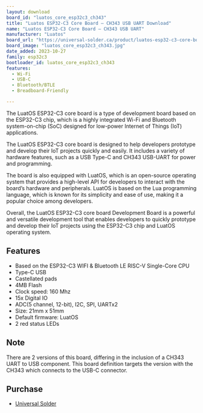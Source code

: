 ```yaml
---
layout: download
board_id: "luatos_core_esp32c3_ch343"
title: "Luatos ESP32-C3 Core Board – CH343 USB UART Download"
name: "Luatos ESP32-C3 Core Board – CH343 USB UART"
manufacturer: "Luatos"
board_url: "https://universal-solder.ca/product/luatos-esp32-c3-core-board-ch343-4mb/"
board_image: "luatos_core_esp32c3_ch343.jpg"
date_added: 2023-10-27
family: esp32c3
bootloader_id: luatos_core_esp32c3_ch343
features:
  - Wi-Fi
  - USB-C
  - Bluetooth/BTLE
  - Breadboard-Friendly

---
```


The LuatOS ESP32-C3 core board is a type of development board based on the ESP32-C3 chip, which is a highly integrated Wi-Fi and Bluetooth system-on-chip (SoC) designed for low-power Internet of Things (IoT) applications.

The LuatOS ESP32-C3 core board is designed to help developers prototype and develop their IoT projects quickly and easily. It includes a variety of hardware features, such as a USB Type-C and CH343 USB-UART for power and programming.

The board is also equipped with LuatOS, which is an open-source operating system that provides a high-level API for developers to interact with the board’s hardware and peripherals. LuatOS is based on the Lua programming language, which is known for its simplicity and ease of use, making it a popular choice among developers.

Overall, the LuatOS ESP32-C3 core board Development Board is a powerful and versatile development tool that enables developers to quickly prototype and develop their IoT projects using the ESP32-C3 chip and LuatOS operating system.

## Features

- Based on the ESP32-C3 WIFI & Bluetooth LE RISC-V Single-Core CPU
- Type-C USB
- Castellated pads
- 4MB Flash
- Clock speed: 160 Mhz
- 15x Digital IO
- ADC(5 channel, 12-bit), I2C, SPI, UARTx2
- Size: 21mm x 51mm
- Default firmware: LuatOS
- 2 red status LEDs

## Note

There are 2 versions of this board, differing in the inclusion of a CH343 UART to USB component. This board definition targets the
version with the CH343 which connects to the USB-C connector.

## Purchase

* [Universal Solder](https://universal-solder.ca/product/luatos-esp32-c3-core-board-ch343-4mb/)
